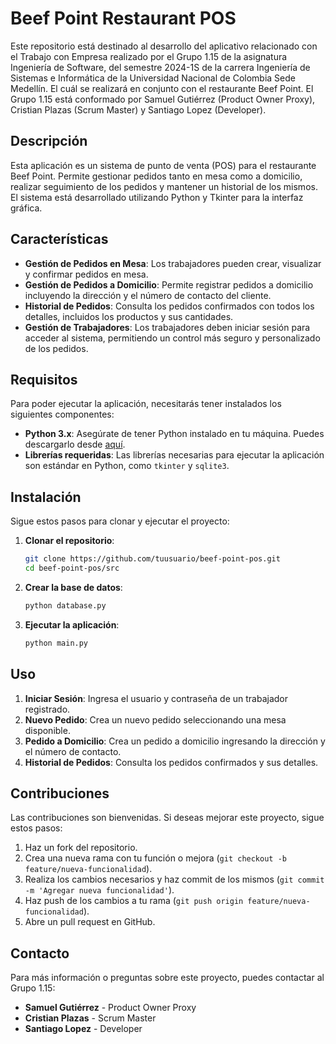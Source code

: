 # Beef Point Restaurant POS

Este repositorio está destinado al desarrollo del aplicativo relacionado con el Trabajo con Empresa realizado por el Grupo 1.15 de la asignatura Ingeniería de Software, del semestre 2024-1S de la carrera Ingeniería de Sistemas e Informática de la Universidad Nacional de Colombia Sede Medellín. El cuál se realizará en conjunto con el restaurante Beef Point. El Grupo 1.15 está conformado por Samuel Gutiérrez (Product Owner Proxy), Cristian Plazas (Scrum Master) y Santiago Lopez (Developer).

## Descripción

Esta aplicación es un sistema de punto de venta (POS) para el restaurante Beef Point. Permite gestionar pedidos tanto en mesa como a domicilio, realizar seguimiento de los pedidos y mantener un historial de los mismos. El sistema está desarrollado utilizando Python y Tkinter para la interfaz gráfica.

## Características

- **Gestión de Pedidos en Mesa**: Los trabajadores pueden crear, visualizar y confirmar pedidos en mesa.
- **Gestión de Pedidos a Domicilio**: Permite registrar pedidos a domicilio incluyendo la dirección y el número de contacto del cliente.
- **Historial de Pedidos**: Consulta los pedidos confirmados con todos los detalles, incluidos los productos y sus cantidades.
- **Gestión de Trabajadores**: Los trabajadores deben iniciar sesión para acceder al sistema, permitiendo un control más seguro y personalizado de los pedidos.

## Requisitos

Para poder ejecutar la aplicación, necesitarás tener instalados los siguientes componentes:

- **Python 3.x**: Asegúrate de tener Python instalado en tu máquina. Puedes descargarlo desde [aquí](https://www.python.org/downloads/).
- **Librerías requeridas**: Las librerías necesarias para ejecutar la aplicación son estándar en Python, como `tkinter` y `sqlite3`.

## Instalación

Sigue estos pasos para clonar y ejecutar el proyecto:

1. **Clonar el repositorio**:
    ```bash
    git clone https://github.com/tuusuario/beef-point-pos.git
    cd beef-point-pos/src
    ```

2. **Crear la base de datos**:
    ```bash
    python database.py
    ```

3. **Ejecutar la aplicación**:
    ```bash
    python main.py
    ```

## Uso

1. **Iniciar Sesión**: Ingresa el usuario y contraseña de un trabajador registrado.
2. **Nuevo Pedido**: Crea un nuevo pedido seleccionando una mesa disponible.
3. **Pedido a Domicilio**: Crea un pedido a domicilio ingresando la dirección y el número de contacto.
4. **Historial de Pedidos**: Consulta los pedidos confirmados y sus detalles.

## Contribuciones

Las contribuciones son bienvenidas. Si deseas mejorar este proyecto, sigue estos pasos:

1. Haz un fork del repositorio.
2. Crea una nueva rama con tu función o mejora (`git checkout -b feature/nueva-funcionalidad`).
3. Realiza los cambios necesarios y haz commit de los mismos (`git commit -m 'Agregar nueva funcionalidad'`).
4. Haz push de los cambios a tu rama (`git push origin feature/nueva-funcionalidad`).
5. Abre un pull request en GitHub.

## Contacto

Para más información o preguntas sobre este proyecto, puedes contactar al Grupo 1.15:

- **Samuel Gutiérrez** - Product Owner Proxy
- **Cristian Plazas** - Scrum Master
- **Santiago Lopez** - Developer
